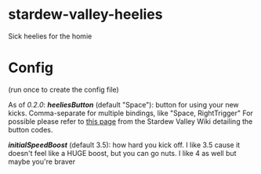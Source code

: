 # stardew-valley-heelies

Sick heelies for the homie


# Config

(run once to create the config file)

As of *0.2.0*:
***heeliesButton*** (default "Space"): button for using your new kicks. Comma-separate for multiple bindings, like "Space, RightTrigger"
 For possible please refer to [this page](https://stardewvalleywiki.com/Modding:Player_Guide/Key_Bindings#Button_codes) from the Stardew Valley Wiki detailing the button codes.

***initialSpeedBoost*** (default 3.5): how hard you kick off. I like 3.5 cause it doesn't feel like a HUGE boost, but you can go nuts. I like 4 as well but maybe you're braver